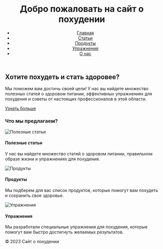 <!DOCTYPE html>
<html>
<head>
	<meta charset="utf-8">
	<meta name="viewport" content="width=device-width, initial-scale=1.0">
	<link rel="stylesheet" type="text/css" href="style.css">
</head>
<body>
	<header>
		<h1>Добро пожаловать на сайт о похудении</h1>
		<nav>
			<ul>
				<li><a href="#">Главная</a></li>
				<li><a href="#">Статьи</a></li>
				<li><a href="#">Продукты</a></li>
				<li><a href="#">Упражнения</a></li>
				<li><a href="#">О нас</a></li>
			</ul>
		</nav>
	</header>
	<main>
		<section id="hero">
			<h2>Хотите похудеть и стать здоровее?</h2>
			<p>Мы поможем вам достичь своей цели! У нас вы найдете множество полезных статей о здоровом питании, эффективных упражнениях для похудения и советы от настоящих профессионалов в этой области.</p>
			<a href="#" class="btn btn-primary">Узнать больше</a>
		</section>
		<section id="features">
			<h3>Что мы предлагаем?</h3>
			<div class="feature">
				<img src="img/feature-1.jpg" alt="Полезные статьи">
				<h4>Полезные статьи</h4>
				<p>У нас вы найдете множество статей о здоровом питании, правильном образе жизни и упражнениях для похудения.</p>
			</div>
			<div class="feature">
				<img src="img/feature-2.jpg" alt="Продукты">
				<h4>Продукты</h4>
				<p>Мы подберем для вас список продуктов, которые помогут вам похудеть и сохранить свое здоровье.</p>
			</div>
			<div class="feature">
				<img src="img/feature-3.jpg" alt="Упражнения">
				<h4>Упражнения</h4>
				<p>Мы разработали специальные упражнения для похудения, которые помогут вам быстро достигнуть желаемых результатов.</p>
			</div>
		</section>
	</main>
	<footer>
		<p>&copy; 2023 Сайт о похудении</p>
	</footer>
</body>
</html>


